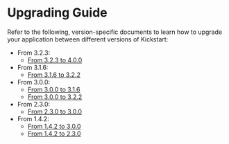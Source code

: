 # Upgrading Guide

Refer to the following, version-specific documents to learn how to upgrade your application between different versions 
of Kickstart:

* From 3.2.3:
  * [From 3.2.3 to 4.0.0](docs/upgrading/3.2.3_to_4.0.0.md)
* From 3.1.6:
  * [From 3.1.6 to 3.2.2](docs/upgrading/3.1.6_to_3.2.2.md)
* From 3.0.0:
  * [From 3.0.0 to 3.1.6](docs/upgrading/3.0.0_to_3.1.6.md)
  * [From 3.0.0 to 3.2.2](docs/upgrading/3.0.0_to_3.2.2.md)
* From 2.3.0:
  * [From 2.3.0 to 3.0.0](docs/upgrading/2.3.0_to_3.0.0.md)
* From 1.4.2:
  * [From 1.4.2 to 3.0.0](docs/upgrading/1.4.2_to_3.0.0.md)
  * [From 1.4.2 to 2.3.0](docs/upgrading/1.4.2_to_2.3.0.md)
